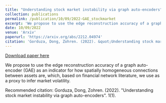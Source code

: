 ```yaml
---
title: "Understanding stock market instability via graph auto-encoders"
collection: publications
permalink: /publication/10/09/2022-GAE_stockmarket
excerpt: 'We propose to use the edge reconstruction accuracy of a graph auto-encoder (GAE) as an  indicator for how spatially homogeneous connections between assets are, which, based on financial network literature, we use as a proxy to infer market volatility.'
date: 10/09/2022
venue: 'Arxiv'
paperurl: 'https://arxiv.org/abs/2212.04974'
citation: 'Gorduza, Dong, Zohren. (2022). &quot;Understanding stock market instability via graph auto-encoders&quot;. 1(1).'
---
```


<a href='https://arxiv.org/abs/2212.04974'>Download paper here</a>

We propose to use the edge reconstruction accuracy of a graph auto-encoder (GAE) as an  indicator for how spatially homogeneous connections between assets are, which, based on financial network literature, we use as a proxy to infer market volatility.

Recommended citation: Gorduza, Dong, Zohren. (2022). "Understanding stock market instability via graph auto-encoders". 1(1).